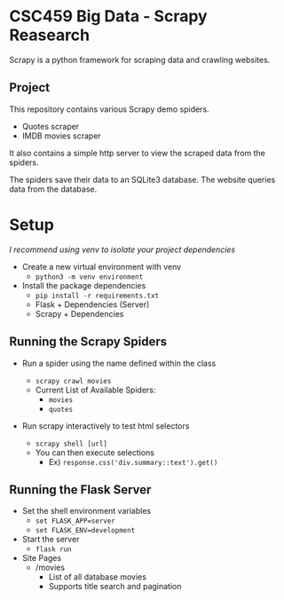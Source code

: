 # CSC459 Big Data - Scrapy Reasearch

Scrapy is a python framework for scraping data and crawling websites.

## Project

This repository contains various Scrapy demo spiders.
  - Quotes scraper
  - IMDB movies scraper

It also contains a simple http server to view the scraped data from the spiders.

The spiders save their data to an SQLite3 database. The website queries data from
the database.

# Setup
*I recommend using venv to isolate your project dependencies*

- Create a new virtual environment with venv
  - `python3 -m venv environment`
- Install the package dependencies
  - `pip install -r requirements.txt`
  - Flask + Dependencies (Server)
  - Scrapy + Dependencies

## Running the Scrapy Spiders

- Run a spider using the name defined within the class
  - `scrapy crawl movies`
  - Current List of Available Spiders:
    - `movies`
    - `quotes`

- Run scrapy interactively to test html selectors
  - `scrapy shell [url]`
  - You can then execute selections
    - Ex) `response.css('div.summary::text').get()`

## Running the Flask Server

- Set the shell environment variables
  - `set FLASK_APP=server`
  - `set FLASK_ENV=development`
- Start the server
  - `flask run`
- Site Pages
  - /movies
    - List of all database movies
    - Supports title search and pagination
